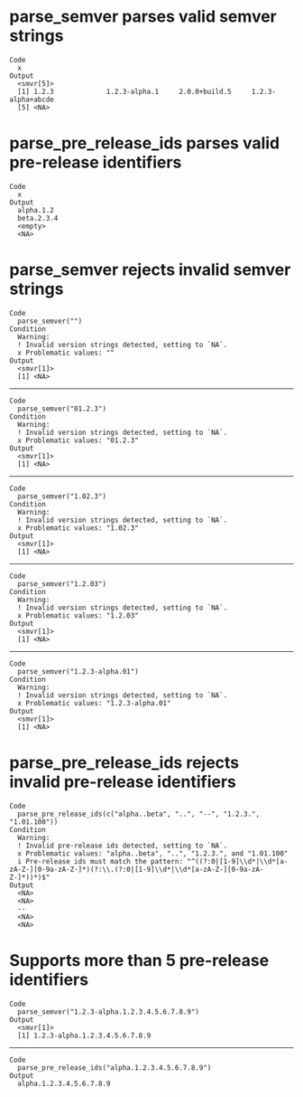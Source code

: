 # parse_semver parses valid semver strings

    Code
      x
    Output
      <smvr[5]>
      [1] 1.2.3             1.2.3-alpha.1     2.0.0+build.5     1.2.3-alpha+abcde
      [5] <NA>             

# parse_pre_release_ids parses valid pre-release identifiers

    Code
      x
    Output
      alpha.1.2
      beta.2.3.4
      <empty>
      <NA>

# parse_semver rejects invalid semver strings

    Code
      parse_semver("")
    Condition
      Warning:
      ! Invalid version strings detected, setting to `NA`.
      x Problematic values: ""
    Output
      <smvr[1]>
      [1] <NA>

---

    Code
      parse_semver("01.2.3")
    Condition
      Warning:
      ! Invalid version strings detected, setting to `NA`.
      x Problematic values: "01.2.3"
    Output
      <smvr[1]>
      [1] <NA>

---

    Code
      parse_semver("1.02.3")
    Condition
      Warning:
      ! Invalid version strings detected, setting to `NA`.
      x Problematic values: "1.02.3"
    Output
      <smvr[1]>
      [1] <NA>

---

    Code
      parse_semver("1.2.03")
    Condition
      Warning:
      ! Invalid version strings detected, setting to `NA`.
      x Problematic values: "1.2.03"
    Output
      <smvr[1]>
      [1] <NA>

---

    Code
      parse_semver("1.2.3-alpha.01")
    Condition
      Warning:
      ! Invalid version strings detected, setting to `NA`.
      x Problematic values: "1.2.3-alpha.01"
    Output
      <smvr[1]>
      [1] <NA>

# parse_pre_release_ids rejects invalid pre-release identifiers

    Code
      parse_pre_release_ids(c("alpha..beta", "..", "--", "1.2.3.", "1.01.100"))
    Condition
      Warning:
      ! Invalid pre-release ids detected, setting to `NA`.
      x Problematic values: "alpha..beta", "..", "1.2.3.", and "1.01.100"
      i Pre-release ids must match the pattern: "^((?:0|[1-9]\\d*|\\d*[a-zA-Z-][0-9a-zA-Z-]*)(?:\\.(?:0|[1-9]\\d*|\\d*[a-zA-Z-][0-9a-zA-Z-]*))*)$"
    Output
      <NA>
      <NA>
      --
      <NA>
      <NA>

# Supports more than 5 pre-release identifiers

    Code
      parse_semver("1.2.3-alpha.1.2.3.4.5.6.7.8.9")
    Output
      <smvr[1]>
      [1] 1.2.3-alpha.1.2.3.4.5.6.7.8.9

---

    Code
      parse_pre_release_ids("alpha.1.2.3.4.5.6.7.8.9")
    Output
      alpha.1.2.3.4.5.6.7.8.9

